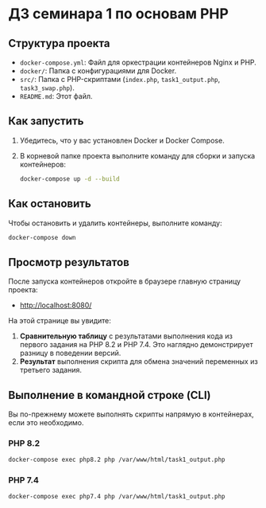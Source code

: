 # ДЗ семинара 1 по основам PHP

## Структура проекта

- `docker-compose.yml`: Файл для оркестрации контейнеров Nginx и PHP.
- `docker/`: Папка с конфигурациями для Docker.
- `src/`: Папка с PHP-скриптами (`index.php`, `task1_output.php`, `task3_swap.php`).
- `README.md`: Этот файл.

## Как запустить

1.  Убедитесь, что у вас установлен Docker и Docker Compose.
2.  В корневой папке проекта выполните команду для сборки и запуска контейнеров:

    ```bash
    docker-compose up -d --build
    ```

## Как остановить

Чтобы остановить и удалить контейнеры, выполните команду:

```bash
docker-compose down
```

## Просмотр результатов

После запуска контейнеров откройте в браузере главную страницу проекта:

- [http://localhost:8080/](http://localhost:8080/)

На этой странице вы увидите:
1.  **Сравнительную таблицу** с результатами выполнения кода из первого задания на PHP 8.2 и PHP 7.4. Это наглядно демонстрирует разницу в поведении версий.
2.  **Результат** выполнения скрипта для обмена значений переменных из третьего задания.

## Выполнение в командной строке (CLI)

Вы по-прежнему можете выполнять скрипты напрямую в контейнерах, если это необходимо.

### PHP 8.2

```bash
docker-compose exec php8.2 php /var/www/html/task1_output.php
```

### PHP 7.4

```bash
docker-compose exec php7.4 php /var/www/html/task1_output.php
